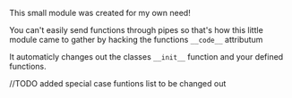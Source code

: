 This small module was created for my own need!

You can't easily send functions through pipes so that's how this
little module came to gather by hacking the functions ```__code__``` attributum

It automaticly changes out the classes ```__init__``` function and your defined functions.

//TODO added special case funtions list to be changed out